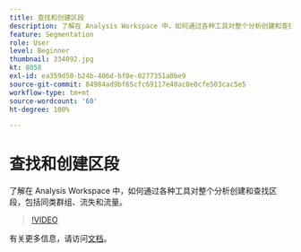```yaml
---
title: 查找和创建区段
description: 了解在 Analysis Workspace 中，如何通过各种工具对整个分析创建和查找区段，包括同类群组、流失和流量。
feature: Segmentation
role: User
level: Beginner
thumbnail: 334092.jpg
kt: 8058
exl-id: ea359d50-b24b-406d-bf0e-0277351a0be9
source-git-commit: 84984ad9bf65cfc69117e40ac0e0cfe503cac5e5
workflow-type: tm+mt
source-wordcount: '60'
ht-degree: 100%

---
```


# 查找和创建区段

了解在 Analysis Workspace 中，如何通过各种工具对整个分析创建和查找区段，包括同类群组、流失和流量。

>[!VIDEO](https://video.tv.adobe.com/v/3415641/?quality=12&learn=on&captions=chi_hans)

有关更多信息，请访问[文档](https://experienceleague.adobe.com/docs/analytics/components/segmentation/segmentation-workflow/seg-workflow.html?lang=zh-Hans)。
